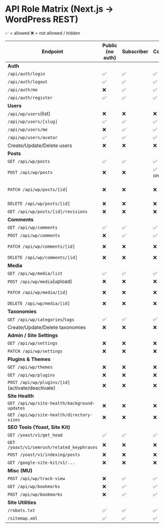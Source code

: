 # API Role Matrix (Next.js → WordPress REST)

✅ = allowed
❌ = not allowed / hidden


| Endpoint                                         | Public (no auth) | Subscriber | Contributor     | Author         | Editor        | SEO Editor | SEO Manager | Administrator |
| ------------------------------------------------ | ---------------- | ---------- | --------------- | -------------- | ------------- | ---------- | ----------- | ------------- |
| **Auth**                                         |                  |            |                 |                |               |            |             |               |
| `/api/auth/login`                                | ✅               | ✅         | ✅              | ✅             | ✅            | ✅         | ✅          | ✅            |
| `/api/auth/logout`                               | ✅               | ✅         | ✅              | ✅             | ✅            | ✅         | ✅          | ✅            |
| `/api/auth/me`                                   | ❌               | ✅         | ✅              | ✅             | ✅            | ✅         | ✅          | ✅            |
| `/api/auth/register`                             | ✅               | ✅         | ✅              | ✅             | ✅            | ✅         | ✅          | ✅            |
| **Users**                                        |                  |            |                 |                |               |            |             |               |
| `/api/wp/users`(list)                            | ❌               | ❌         | ❌              | ❌             | ❌            | ❌         | ❌          | ✅            |
| `/api/wp/users/[slug]`                           | ✅               | ✅         | ✅              | ✅             | ✅            | ✅         | ✅          | ✅            |
| `/api/wp/users/me`                               | ❌               | ✅         | ✅              | ✅             | ✅            | ✅         | ✅          | ✅            |
| `/api/wp/users/avatar`                           | ✅               | ✅         | ✅              | ✅             | ✅            | ✅         | ✅          | ✅            |
| Create/Update/Delete users                       | ❌               | ❌         | ❌              | ❌             | ❌            | ❌         | ❌          | ✅            |
| **Posts**                                        |                  |            |                 |                |               |            |             |               |
| `GET /api/wp/posts`                              | ✅               | ✅         | ✅              | ✅             | ✅            | ✅         | ✅          | ✅            |
| `POST /api/wp/posts`                             | ❌               | ❌         | ✅ (draft only) | ✅             | ✅            | ✅         | ✅          | ✅            |
| `PATCH /api/wp/posts/[id]`                       | ❌               | ❌         | ❌              | ✅ (own posts) | ✅            | ✅         | ✅          | ✅            |
| `DELETE /api/wp/posts/[id]`                      | ❌               | ❌         | ❌              | ❌             | ❌            | ❌         | ❌          | ✅            |
| `GET /api/wp/posts/[id]/revisions`               | ❌               | ❌         | ❌              | ❌             | ✅            | ✅         | ✅          | ✅            |
| **Comments**                                     |                  |            |                 |                |               |            |             |               |
| `GET /api/wp/comments`                           | ✅               | ✅         | ✅              | ✅             | ✅            | ✅         | ✅          | ✅            |
| `POST /api/wp/comments`                          | ❌               | ✅         | ✅              | ✅             | ✅            | ✅         | ✅          | ✅            |
| `PATCH /api/wp/comments/[id]`                    | ❌               | ❌         | ❌              | ❌             | ✅ (moderate) | ❌         | ❌          | ✅            |
| `DELETE /api/wp/comments/[id]`                   | ❌               | ❌         | ❌              | ❌             | ❌            | ❌         | ❌          | ✅            |
| **Media**                                        |                  |            |                 |                |               |            |             |               |
| `GET /api/wp/media/list`                         | ✅               | ✅         | ✅              | ✅             | ✅            | ✅         | ✅          | ✅            |
| `POST /api/wp/media`(upload)                     | ❌               | ❌         | ❌              | ✅             | ✅            | ✅         | ✅          | ✅            |
| `PATCH /api/wp/media/[id]`                       | ❌               | ❌         | ❌              | ✅ (own)       | ✅            | ✅         | ✅          | ✅            |
| `DELETE /api/wp/media/[id]`                      | ❌               | ❌         | ❌              | ❌             | ❌            | ❌         | ❌          | ✅            |
| **Taxonomies**                                   |                  |            |                 |                |               |            |             |               |
| `GET /api/wp/categories`/`tags`                  | ✅               | ✅         | ✅              | ✅             | ✅            | ✅         | ✅          | ✅            |
| Create/Update/Delete taxonomies                  | ❌               | ❌         | ❌              | ❌             | ❌            | ❌         | ❌          | ✅            |
| **Admin / Site Settings**                        |                  |            |                 |                |               |            |             |               |
| `GET /api/wp/settings`                           | ❌               | ❌         | ❌              | ❌             | ❌            | ❌         | ❌          | ✅            |
| `PATCH /api/wp/settings`                         | ❌               | ❌         | ❌              | ❌             | ❌            | ❌         | ❌          | ✅            |
| **Plugins & Themes**                             |                  |            |                 |                |               |            |             |               |
| `GET /api/wp/themes`                             | ❌               | ❌         | ❌              | ❌             | ❌            | ❌         | ❌          | ✅            |
| `GET /api/wp/plugins`                            | ❌               | ❌         | ❌              | ❌             | ❌            | ❌         | ❌          | ✅            |
| `POST /api/wp/plugins/[id]`(activate/deactivate) | ❌               | ❌         | ❌              | ❌             | ❌            | ❌         | ❌          | ✅            |
| **Site Health**                                  |                  |            |                 |                |               |            |             |               |
| `GET /api/wp/site-health/background-updates`     | ❌               | ❌         | ❌              | ❌             | ❌            | ❌         | ❌          | ✅            |
| `GET /api/wp/site-health/directory-sizes`        | ❌               | ❌         | ❌              | ❌             | ❌            | ❌         | ❌          | ✅            |
| **SEO Tools (Yoast, Site Kit)**                  |                  |            |                 |                |               |            |             |               |
| `GET /yoast/v1/get_head`                         | ✅               | ✅         | ✅              | ✅             | ✅            | ✅         | ✅          | ✅            |
| `GET /yoast/v1/semrush/related_keyphrases`       | ❌               | ❌         | ❌              | ❌             | ❌            | ✅         | ✅          | ✅            |
| `POST /yoast/v1/indexing/posts`                  | ❌               | ❌         | ❌              | ❌             | ❌            | ❌         | ✅          | ✅            |
| `GET /google-site-kit/v1/...`                    | ❌               | ❌         | ❌              | ❌             | ❌            | ❌         | ✅          | ✅            |
| **Misc (MU)**                                    |                  |            |                 |                |               |            |             |               |
| `POST /api/wp/track-view`                        | ❌               | ✅         | ✅              | ✅             | ✅            | ✅         | ✅          | ✅            |
| `GET /api/wp/bookmarks`                          | ❌               | ✅         | ✅              | ✅             | ✅            | ✅         | ✅          | ✅            |
| `POST /api/wp/bookmarks`                         | ❌               | ✅         | ✅              | ✅             | ✅            | ✅         | ✅          | ✅            |
| **Site Utilities**                               |                  |            |                 |                |               |            |             |               |
| `/robots.txt`                                    | ✅               | ✅         | ✅              | ✅             | ✅            | ✅         | ✅          | ✅            |
| `/sitemap.xml`                                   | ✅               | ✅         | ✅              | ✅             | ✅            | ✅         | ✅          | ✅            |
